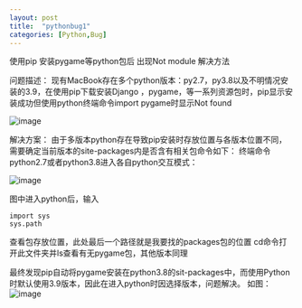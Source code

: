 ```yaml
---
layout: post
title:  "pythonbug1"
categories: [Python,Bug]
---
```


 使用pip 安装pygame等python包后 出现Not module 解决方法

问题描述：
现有MacBook存在多个python版本：py2.7，py3.8以及不明情况安装的3.9，在使用pip下载安装Django ，pygame，等一系列资源包时，pip显示安装成功但使用python终端命令import pygame时显示Not found

![image](https://user-images.githubusercontent.com/59772387/151178590-e5676e24-3b10-4bfe-96a5-514cff098f4d.png)


解决方案：
由于多版本python存在导致pip安装时存放位置与各版本位置不同，需要确定当前版本的site-packages内是否含有相关包命令如下：
终端命令python2.7或者python3.8进入各自python交互模式：

![image](https://user-images.githubusercontent.com/59772387/151178726-e9b117dd-b3c3-4362-a653-2af1d1c46bcd.png)


图中进入python后，输入
```
import sys
sys.path
```
查看包存放位置，此处最后一个路径就是我要找的packages包的位置
cd命令打开此文件夹并ls查看有无pygame包，其他版本同理

最终发现pip自动将pygame安装在python3.8的sit-packages中，而使用Python时默认使用3.9版本，因此在进入python时因选择版本，问题解决。
如图：
![image](https://user-images.githubusercontent.com/59772387/151178791-d780e5c8-86b2-4bcc-860e-00199527ec81.png)
